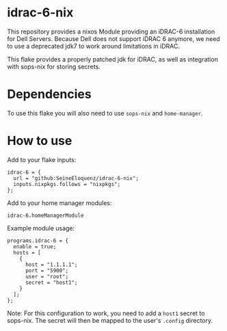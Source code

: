 # idrac-6-nix
This repository provides a nixos Module providing an iDRAC-6 installation for Dell Servers.
Because Dell does not support iDRAC 6 anymore, we need to use a deprecated jdk7 to work around
limitations in iDRAC.

This flake provides a properly patched jdk for iDRAC, as well as integration with sops-nix
for storing secrets.

# Dependencies
To use this flake you will also need to use `sops-nix` and `home-manager`.

# How to use
Add to your flake inputs:
```
idrac-6 = {
  url = "github:SeineEloquenz/idrac-6-nix";
  inputs.nixpkgs.follows = "nixpkgs";
};
```
Add to your home manager modules:
```
idrac-6.homeManagerModule
```
Example module usage:
```
programs.idrac-6 = {
  enable = true;
  hosts = [
    {
      host = "1.1.1.1";
      port = "5900";
      user = "root";
      secret = "host1";
    }
  ];
};
```
Note:
For this configuration to work, you need to add a `host1` secret to sops-nix.
The secret will then be mapped to the user's `.config` directory.
